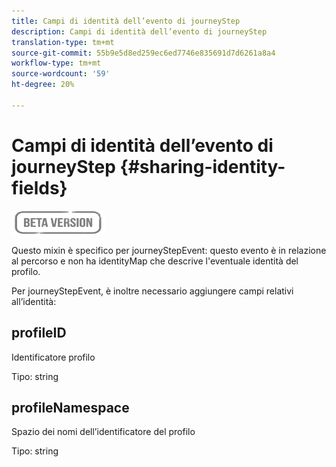 ```yaml
---
title: Campi di identità dell’evento di journeyStep
description: Campi di identità dell’evento di journeyStep
translation-type: tm+mt
source-git-commit: 55b9e5d8ed259ec6ed7746e835691d7d6261a8a4
workflow-type: tm+mt
source-wordcount: '59'
ht-degree: 20%

---
```


# Campi di identità dell’evento di journeyStep {#sharing-identity-fields}

![](../assets/do-not-localize/badge.png)

Questo mixin è specifico per journeyStepEvent: questo evento è in relazione al percorso e non ha identityMap che descrive l&#39;eventuale identità del profilo.

Per journeyStepEvent, è inoltre necessario aggiungere campi relativi all’identità:

## profileID

Identificatore profilo

Tipo: string

## profileNamespace

Spazio dei nomi dell’identificatore del profilo

Tipo: string
